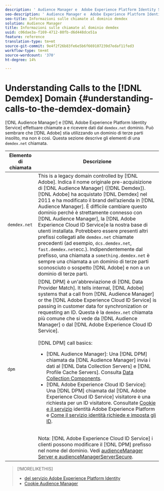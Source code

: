```yaml
---
description: ' Audience Manager e  Adobe Experience Platform Identity Service effettuano chiamate al dominio demdex.net e ricevono i dati dal dominio stesso. Questo può sembrare che Adobe stia utilizzando un dominio di terze parti insolito, ma non è così. Questa sezione descrive gli elementi di una chiamata demdex.net.'
seo-description: ' Audience Manager e  Adobe Experience Platform Identity Service effettuano chiamate al dominio demdex.net e ricevono i dati dal dominio stesso. Questo può sembrare che Adobe stia utilizzando un dominio di terze parti insolito, ma non è così. Questa sezione descrive gli elementi di una chiamata demdex.net.'
seo-title: Informazioni sulle chiamate al dominio demdex
solution: Audience Manager
title: Informazioni sulle chiamate al dominio demdex
uuid: c06dae3a-f169-4712-80fb-d6d448dce51a
feature: reference
translation-type: tm+mt
source-git-commit: 9e4f2f26b83fe6e5b6f669107239d7edaf11fed3
workflow-type: tm+mt
source-wordcount: '370'
ht-degree: 14%

---
```



# Understanding Calls to the [!DNL Demdex] Domain {#understanding-calls-to-the-demdex-domain}

[!DNL Audience Manager] e [!DNL Adobe Experience Platform Identity Service] effettuare chiamate a e ricevere dati dal `demdex.net` dominio. Può sembrare che [!DNL Adobe] stia utilizzando un dominio di terze parti insolito, ma non è così. Questa sezione descrive gli elementi di una `demdex.net` chiamata.

| Elemento di chiamata | Descrizione |
|---|---|
| `demdex.net` | This is a legacy domain controlled by [!DNL Adobe]. Indica il nome originale pre-acquisizione di [!DNL Audience Manager] ([!DNL Demdex]). [!DNL Adobe] ha acquistato [!DNL Demdex] nel 2011 e ha modificato il brand dell’azienda in [!DNL Audience Manager]. È difficile cambiare questo dominio perché è strettamente connesso con [!DNL Audience Manager], la [!DNL Adobe Experience Cloud ID Service]e la nostra base di utenti installata. Potrebbero essere presenti altri prefissi collegati alle `demdex.net` chiamate precedenti (ad esempio, `dcs.demdex.net`, `fast.demdex.net`ecc.). Indipendentemente dal prefisso, una chiamata a `something.demdex.net` è sempre una chiamata a un dominio di terze parti sconosciuto o sospetto [!DNL Adobe] e non a un dominio di terze parti. |
| `dpm` | [!DNL DPM] è un&#39;abbreviazione di [!DNL Data Provider Match]. It tells internal, [!DNL Adobe] systems that a call from [!DNL Audience Manager] or the [!DNL Adobe Experience Cloud ID Service] is passing in customer data for synchronization or requesting an ID. Questa è la `demdex.net` chiamata più comune che si vede da [!DNL Audience Manager] o dal [!DNL Adobe Experience Cloud ID Service]. <br><br>[!DNL DPM] call basics: <ul><li>[!DNL Audience Manager]: Una [!DNL DPM] chiamata da [!DNL Audience Manager] invia i dati al [!DNL Data Collection Servers] e [!DNL Profile Cache Servers]. Consulta [Data Collection Components](../reference/system-components/components-data-collection.md).</li><li>[!DNL Adobe Experience Cloud ID Service]: Una [!DNL DPM] chiamata dal [!DNL Adobe Experience Cloud ID Service] visitatore è una richiesta per un ID visitatore. Consultate [Cookie e il servizio](https://docs.adobe.com/content/help/it-IT/id-service/using/intro/cookies.html) identità  Adobe Experience Platform e [Come il servizio identità  richiede e imposta gli ID](https://docs.adobe.com/content/help/en/id-service/using/intro/id-request.html).</li></ul><br>Nota: [!DNL Adobe Experience Cloud ID Service] i clienti possono modificare il [!DNL DPM] prefisso nel nome del dominio. Vedi [audienceManager Server e audienceManagerServerSecure](https://docs.adobe.com/content/help/en/id-service/using/id-service-api/configurations/subdomain-config.html). |

>[!MORELIKETHIS]
>
>* [ del servizio Adobe Experience Platform Identity](https://docs.adobe.com/content/help/it-IT/id-service/using/home.html)
>* [Cookie Audience Manager](https://docs.adobe.com/content/help/it-IT/core-services/interface/ec-cookies/cookies-am.html)

